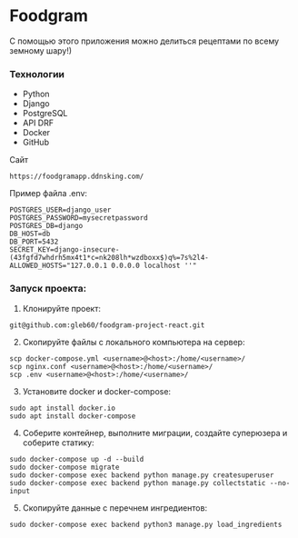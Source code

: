 # Foodgram
 С помощью этого приложения можно делиться рецептами по всему земному шару!)<br/>
### Технологии
- Python 
- Django 
- PostgreSQL 
- API DRF 
- Docker 
- GitHub

Сайт

```
https://foodgramapp.ddnsking.com/
```
Пример файла .env:
```
POSTGRES_USER=django_user
POSTGRES_PASSWORD=mysecretpassword
POSTGRES_DB=django
DB_HOST=db
DB_PORT=5432
SECRET_KEY=django-insecure-(43fgfd7whdrh5mx4t1*c=nk208lh*wzdboxx$)q%=7s%2l4-
ALLOWED_HOSTS="127.0.0.1 0.0.0.0 localhost ''"
```
### Запуск проекта:
1. Клонируйте проект:
```commandline
git@github.com:gleb60/foodgram-project-react.git
```
2. Скопируйте файлы с локального компьютера на сервер:
```
scp docker-compose.yml <username>@<host>:/home/<username>/
scp nginx.conf <username>@<host>:/home/<username>/
scp .env <username>@<host>:/home/<username>/
```
3. Установите docker и docker-compose:
```
sudo apt install docker.io 
sudo apt install docker-compose
```
4. Соберите контейнер, выполните миграции, создайте суперюзера и соберите статику:
```
sudo docker-compose up -d --build
sudo docker-compose migrate
sudo docker-compose exec backend python manage.py createsuperuser
sudo docker-compose exec backend python manage.py collectstatic --no-input
```
5. Скопируйте данные с перечнем ингредиентов:
```
sudo docker-compose exec backend python3 manage.py load_ingredients
```